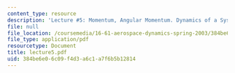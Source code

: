 ```yaml
---
content_type: resource
description: 'Lecture #5: Momentum, Angular Momentum. Dynamics of a System of Particles'
file: null
file_location: /coursemedia/16-61-aerospace-dynamics-spring-2003/384be6e06c09f4d3a6c1a7f6b5b12814_lecture5.pdf
file_type: application/pdf
resourcetype: Document
title: lecture5.pdf
uid: 384be6e0-6c09-f4d3-a6c1-a7f6b5b12814
---
```

